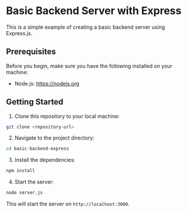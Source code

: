 # Basic Backend Server with Express

This is a simple example of creating a basic backend server using Express.js.

## Prerequisites

Before you begin, make sure you have the following installed on your machine:

- Node.js: https://nodejs.org

## Getting Started

1. Clone this repository to your local machine:

  ```bash
  git clone <repository-url>
  ```

2. Navigate to the project directory:

  ```bash
  cd basic-backend-express
  ```

3. Install the dependencies:

  ```bash
  npm install
  ```

4. Start the server:

  ```bash
  node server.js
  ```

  This will start the server on `http://localhost:3000`.